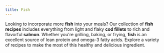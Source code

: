 ```yaml
---
title: Fish
---
```


Looking to incorporate more **fish** into your meals? Our collection of **fish recipes** includes everything from light and flaky **cod fillets** to rich and flavorful **salmon**. Whether you're grilling, baking, or frying, **fish** is an excellent source of lean protein and omega-3 fatty acids. Explore a variety of recipes to make the most of this healthy and delicious ingredient.
